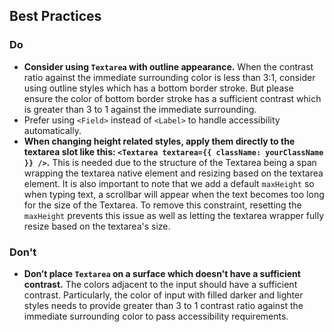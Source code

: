 ## Best Practices

### Do

- **Consider using `Textarea` with outline appearance.** When the contrast ratio against the immediate surrounding color is less than 3:1, consider using outline styles which has a bottom border stroke. But please ensure the color of bottom border stroke has a sufficient contrast which is greater than 3 to 1 against the immediate surrounding.
- Prefer using `<Field>` instead of `<Label>` to handle accessibility automatically.
- **When changing height related styles, apply them directly to the textarea slot like this: `<Textarea textarea={{ className: yourClassName }} />`.** This is needed due to the structure of the Textarea being a span wrapping the textarea native element and resizing based on the textarea element. It is also important to note that we add a default `maxHeight` so when typing text, a scrollbar will appear when the text becomes too long for the size of the Textarea. To remove this constraint, resetting the `maxHeight` prevents this issue as well as letting the textarea wrapper fully resize based on the textarea's size.

### Don't

- **Don’t place `Textarea` on a surface which doesn't have a sufficient contrast.** The colors adjacent to the input should have a sufficient contrast. Particularly, the color of input with filled darker and lighter styles needs to provide greater than 3 to 1 contrast ratio against the immediate surrounding color to pass accessibility requirements.
